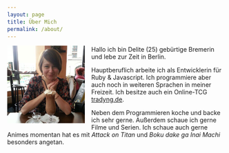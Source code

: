 ```yaml
---
layout: page
title: Über Mich
permalink: /about/
---
```


<div style="float:left;padding-right: 15px;">
    <img src="/images/deliteprofile.jpeg" width="180" />
</div>
Hallo ich bin Delite (25) gebürtige Bremerin und lebe zur Zeit in Berlin.

Hauptberuflich arbeite ich als Entwicklerin für Ruby & Javascript. Ich programmiere aber auch noch in weiteren Sprachen in meiner Freizeit. Ich besitze auch ein Online-TCG [tradyng.de](http://www.tradyng.de).

Neben dem Programmieren koche und backe ich sehr gerne. Außerdem schaue ich gerne Filme und Serien. Ich schaue auch gerne Animes momentan hat es mit *Attack on Titan* und *Boku dake ga Inai Machi* besonders angetan.